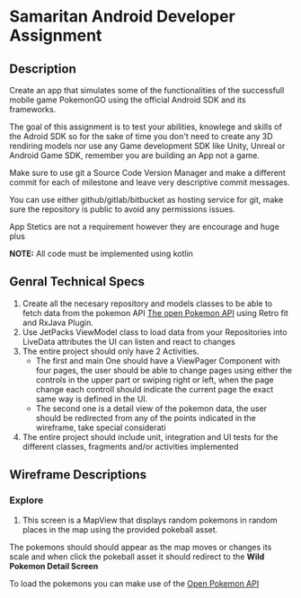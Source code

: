 # Samaritan Android Developer Assignment

## Description
Create an app that simulates some of the functionalities of the successfull mobile game PokemonGO using the official Android SDK and its frameworks.

The goal of this assignment is to test your abilities, knowlege and skills of the Adroid SDK so for the sake of time you don't need to create any 3D rendiring models nor use any Game development SDK like Unity, Unreal or Android Game SDK, remember you are building an App not a game.

Make sure to use git a Source Code Version Manager and make a different commit for each of milestone and leave very descriptive commit messages.

You can use either github/gitlab/bitbucket as hosting service for git, make sure the repository is public to avoid any permissions issues.

App Stetics are not a requirement however they are encourage and huge plus

**NOTE:** All code must be implemented using kotlin

## Genral Technical Specs
1. Create all the necesary repository and models classes to be able to fetch data from the pokemon API [The open Pokemon API](https://pokeapi.co/) using Retro fit and RxJava Plugin.
2. Use JetPacks ViewModel class to load data from your Repositories into LiveData attributes the UI can listen and react to changes
3. The entire project should only have 2 Activities.
    - The first and main One should have a ViewPager Component with four pages, the user should be able to change pages using either the controls in the upper part or swiping right or left, when the page change each controll should indicate the current page the exact same way is defined in the UI.
    - The second one is a detail view of the pokemon data, the user should be redirected from any of the points indicated in the wireframe, take special considerati
4. The entire project should include unit, integration and UI tests for the different classes, fragments and/or activities implemented


## Wireframe Descriptions

### Explore

1. This screen is a MapView that displays random pokemons in random places in the map using the provided pokeball asset.

The pokemons should should appear as the map moves or changes its scale and when click the pokeball asset it should redirect to the **Wild Pokemon Detail Screen**

To load the pokemons you can make use of the [Open Pokemon API](https://pokeapi.co/docs/v2)



